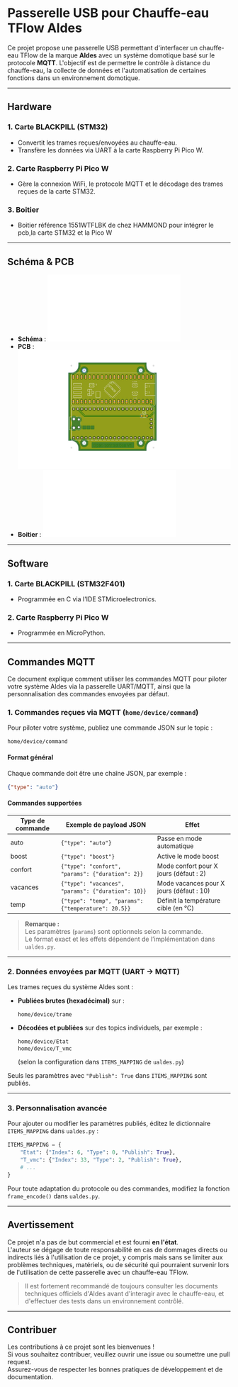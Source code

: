
# Passerelle USB pour Chauffe-eau TFlow Aldes

Ce projet propose une passerelle USB permettant d'interfacer un chauffe-eau TFlow de la marque **Aldes** avec un système domotique basé sur le protocole **MQTT**. L'objectif est de permettre le contrôle à distance du chauffe-eau, la collecte de données et l'automatisation de certaines fonctions dans un environnement domotique.

---

## Hardware

### 1. Carte BLACKPILL (STM32)
- Convertit les trames reçues/envoyées au chauffe-eau.
- Transfère les données via UART à la carte Raspberry Pi Pico W.

### 2. Carte Raspberry Pi Pico W
- Gère la connexion WiFi, le protocole MQTT et le décodage des trames reçues de la carte STM32.

### 3. Boitier
- Boitier référence 1551WTFLBK de chez HAMMOND pour intégrer le pcb,la carte STM32 et la Pico W

---

## Schéma & PCB

- **Schéma** : ![Schéma électronique](Hardware/Schéma.pdf)
- **PCB** : ![PCB](Hardware/Pcb.jpg)
- **Boitier** : ![Boitier](Hardware/1551WTFLBK.pdf)

---

## Software

### 1. Carte BLACKPILL (STM32F401)
- Programmée en C via l'IDE STMicroelectronics.

### 2. Carte Raspberry Pi Pico W
- Programmée en MicroPython.

---

## Commandes MQTT

Ce document explique comment utiliser les commandes MQTT pour piloter votre système Aldes via la passerelle UART/MQTT, ainsi que la personnalisation des commandes envoyées par défaut.

### 1. Commandes reçues via MQTT (`home/device/command`)

Pour piloter votre système, publiez une commande JSON sur le topic :

```
home/device/command
```

#### Format général

Chaque commande doit être une chaîne JSON, par exemple :

```json
{"type": "auto"}
```

#### Commandes supportées

| Type de commande | Exemple de payload JSON                                 | Effet                                      |
|------------------|--------------------------------------------------------|--------------------------------------------|
| auto             | `{"type": "auto"}`                                     | Passe en mode automatique                  |
| boost            | `{"type": "boost"}`                                    | Active le mode boost                       |
| confort          | `{"type": "confort", "params": {"duration": 2}}`       | Mode confort pour X jours (défaut : 2)     |
| vacances         | `{"type": "vacances", "params": {"duration": 10}}`     | Mode vacances pour X jours (défaut : 10)   |
| temp             | `{"type": "temp", "params": {"temperature": 20.5}}`    | Définit la température cible (en °C)       |

> **Remarque :**  
> Les paramètres (`params`) sont optionnels selon la commande.  
> Le format exact et les effets dépendent de l’implémentation dans `ualdes.py`.

---

### 2. Données envoyées par MQTT (UART → MQTT)

Les trames reçues du système Aldes sont :
- **Publiées brutes (hexadécimal)** sur :
  ```
  home/device/trame
  ```
- **Décodées et publiées** sur des topics individuels, par exemple :
  ```
  home/device/Etat
  home/device/T_vmc
  ```
  (selon la configuration dans `ITEMS_MAPPING` de `ualdes.py`)

Seuls les paramètres avec `"Publish": True` dans `ITEMS_MAPPING` sont publiés.

---

### 3. Personnalisation avancée

Pour ajouter ou modifier les paramètres publiés, éditez le dictionnaire `ITEMS_MAPPING` dans `ualdes.py` :

```python
ITEMS_MAPPING = {
    "Etat": {"Index": 6, "Type": 0, "Publish": True},
    "T_vmc": {"Index": 33, "Type": 2, "Publish": True},
    # ...
}
```

Pour toute adaptation du protocole ou des commandes, modifiez la fonction `frame_encode()` dans `ualdes.py`.

---

## Avertissement

Ce projet n'a pas de but commercial et est fourni **en l'état**.  
L'auteur se dégage de toute responsabilité en cas de dommages directs ou indirects liés à l'utilisation de ce projet, y compris mais sans se limiter aux problèmes techniques, matériels, ou de sécurité qui pourraient survenir lors de l'utilisation de cette passerelle avec un chauffe-eau TFlow.

> Il est fortement recommandé de toujours consulter les documents techniques officiels d'Aldes avant d'interagir avec le chauffe-eau, et d'effectuer des tests dans un environnement contrôlé.

---

## Contribuer

Les contributions à ce projet sont les bienvenues !  
Si vous souhaitez contribuer, veuillez ouvrir une issue ou soumettre une pull request.  
Assurez-vous de respecter les bonnes pratiques de développement et de documentation.
```
